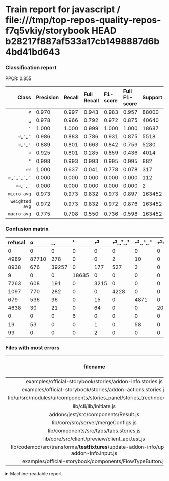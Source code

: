 # Train report for javascript / file:///tmp/top-repos-quality-repos-f7q5vkiy/storybook HEAD b28217f887af533a17cb1498887d6b4bd41bd643

### Classification report

PPCR: 0.855

| Class | Precision | Recall | Full Recall | F1-score | Full F1-score | Support | Full Support | PPCR |
|------:|:----------|:-------|:------------|:---------|:---------|:--------|:-------------|:-----|
| `∅` | 0.970| 0.997| 0.943| 0.983| 0.957| 88000| 92989| 0.946 |
| `␣` | 0.978| 0.966| 0.792| 0.972| 0.875| 40640| 49578| 0.820 |
| `'` | 1.000| 1.000| 0.999| 1.000| 1.000| 18687| 18696| 1.000 |
| `⏎␣⁻␣⁻` | 0.986| 0.883| 0.786| 0.931| 0.875| 5518| 6197| 0.890 |
| `⏎␣⁺␣⁺` | 0.889| 0.801| 0.663| 0.842| 0.759| 5280| 6377| 0.828 |
| `⏎` | 0.925| 0.801| 0.285| 0.859| 0.436| 4014| 11277| 0.356 |
| `"` | 0.998| 0.993| 0.993| 0.995| 0.995| 882| 882| 1.000 |
| `⏎⏎` | 1.000| 0.637| 0.041| 0.778| 0.078| 317| 4955| 0.064 |
| `⏎␣⁻␣⁻␣⁻␣⁻` | 0.000| 0.000| 0.000| 0.000| 0.000| 112| 131| 0.855 |
| `⏎⏎␣⁻␣⁻` | 0.000| 0.000| 0.000| 0.000| 0.000| 2| 101| 0.020 |
| `micro avg` | 0.973| 0.973| 0.832| 0.973| 0.897| 163452| 191183| 0.855 |
| `weighted avg` | 0.972| 0.973| 0.832| 0.972| 0.876| 163452| 191183| 0.855 |
| `macro avg` | 0.775| 0.708| 0.550| 0.736| 0.598| 163452| 191183| 0.855 |

### Confusion matrix

|refusal|  ∅| ␣| '| ⏎| ⏎␣⁺␣⁺| ⏎␣⁻␣⁻| ⏎⏎| "| ⏎␣⁻␣⁻␣⁻␣⁻| ⏎⏎␣⁻␣⁻| 
|:---|:---|:---|:---|:---|:---|:---|:---|:---|:---|:---|
|0 |0 |0 |0 |0 |0 |0 |0 |0 |0 |0 |
|4989 |87710 |278 |0 |0 |2 |10 |0 |0 |0 |0 |
|8938 |676 |39257 |0 |177 |527 |3 |0 |0 |0 |0 |
|9 |0 |0 |18685 |0 |0 |0 |0 |2 |0 |0 |
|7263 |608 |191 |0 |3215 |0 |0 |0 |0 |0 |0 |
|1097 |770 |282 |0 |0 |4228 |0 |0 |0 |0 |0 |
|679 |536 |96 |0 |15 |0 |4871 |0 |0 |0 |0 |
|4638 |30 |21 |0 |64 |0 |0 |202 |0 |0 |0 |
|0 |0 |0 |6 |0 |0 |0 |0 |876 |0 |0 |
|19 |53 |0 |0 |1 |0 |58 |0 |0 |0 |0 |
|99 |0 |0 |0 |2 |0 |0 |0 |0 |0 |0 |

### Files with most errors

| filename | number of errors|
|:----:|:-----|
| examples/official-storybook/stories/addon-info.stories.js | 107 |
| examples/official-storybook/stories/addon-actions.stories.js | 82 |
| lib/ui/src/modules/ui/components/stories_panel/stories_tree/index.test.js | 74 |
| lib/cli/lib/initiate.js | 63 |
| addons/jest/src/components/Result.js | 56 |
| lib/core/src/server/mergeConfigs.js | 53 |
| lib/components/src/tabs/tabs.stories.js | 52 |
| lib/core/src/client/preview/client_api.test.js | 50 |
| lib/codemod/src/transforms/__testfixtures__/update-addon-info/update-addon-info.input.js | 48 |
| examples/official-storybook/components/FlowTypeButton.js | 44 |

<details>
    <summary>Machine-readable report</summary>
```json
{
  "cl_report": {"\"": {"f1-score": 0.9954545454545456, "precision": 0.9977220956719818, "recall": 0.9931972789115646, "support": 882}, "\u0027": {"f1-score": 0.9997859703568944, "precision": 0.9996789898881815, "recall": 0.9998929737250495, "support": 18687}, "macro avg": {"f1-score": 0.7361726874539857, "precision": 0.7746069518932208, "recall": 0.7077439895634348, "support": 163452}, "micro avg": {"f1-score": 0.9730318380931405, "precision": 0.9730318380931405, "recall": 0.9730318380931405, "support": 163452}, "weighted avg": {"f1-score": 0.9720759373294517, "precision": 0.97204459071545, "recall": 0.9730318380931405, "support": 163452}, "\u2205": {"f1-score": 0.9833896727827204, "precision": 0.9704258544195258, "recall": 0.9967045454545455, "support": 88000}, "\u23ce": {"f1-score": 0.8587072649572649, "precision": 0.9254461715601612, "recall": 0.8009466865969108, "support": 4014}, "\u23ce\u23ce": {"f1-score": 0.7784200385356455, "precision": 1.0, "recall": 0.637223974763407, "support": 317}, "\u23ce\u23ce\u2423\u207b\u2423\u207b": {"f1-score": 0.0, "precision": 0.0, "recall": 0.0, "support": 2}, "\u23ce\u2423\u207a\u2423\u207a": {"f1-score": 0.8424828135897181, "precision": 0.8887954593231028, "recall": 0.8007575757575758, "support": 5280}, "\u23ce\u2423\u207b\u2423\u207b": {"f1-score": 0.9313575525812621, "precision": 0.9856333468231485, "recall": 0.8827473722363175, "support": 5518}, "\u23ce\u2423\u207b\u2423\u207b\u2423\u207b\u2423\u207b": {"f1-score": 0.0, "precision": 0.0, "recall": 0.0, "support": 112}, "\u2423": {"f1-score": 0.9721290162818053, "precision": 0.9783676012461059, "recall": 0.9659694881889764, "support": 40640}},
  "cl_report_full": {"\"": {"f1-score": 0.9954545454545456, "precision": 0.9977220956719818, "recall": 0.9931972789115646, "support": 882}, "\u0027": {"f1-score": 0.9995452964934335, "precision": 0.9996789898881815, "recall": 0.9994116388532306, "support": 18696}, "macro avg": {"f1-score": 0.5975203642317748, "precision": 0.7746069518932208, "recall": 0.5502555383597626, "support": 191183}, "micro avg": {"f1-score": 0.8969447460064572, "precision": 0.9730318380931405, "recall": 0.8318940491570903, "support": 191183}, "weighted avg": {"f1-score": 0.8760337306529142, "precision": 0.9701778032857484, "recall": 0.8318940491570903, "support": 191183}, "\u2205": {"f1-score": 0.9566346007023973, "precision": 0.9704258544195258, "recall": 0.9432298443901966, "support": 92989}, "\u23ce": {"f1-score": 0.4359026506677513, "precision": 0.9254461715601612, "recall": 0.2850935532499778, "support": 11277}, "\u23ce\u23ce": {"f1-score": 0.07834012022493697, "precision": 1.0, "recall": 0.04076690211907164, "support": 4955}, "\u23ce\u23ce\u2423\u207b\u2423\u207b": {"f1-score": 0.0, "precision": 0.0, "recall": 0.0, "support": 101}, "\u23ce\u2423\u207a\u2423\u207a": {"f1-score": 0.7594754805101491, "precision": 0.8887954593231028, "recall": 0.6630076838638859, "support": 6377}, "\u23ce\u2423\u207b\u2423\u207b": {"f1-score": 0.8745847921716491, "precision": 0.9856333468231485, "recall": 0.7860254962078425, "support": 6197}, "\u23ce\u2423\u207b\u2423\u207b\u2423\u207b\u2423\u207b": {"f1-score": 0.0, "precision": 0.0, "recall": 0.0, "support": 131}, "\u2423": {"f1-score": 0.8752661560928843, "precision": 0.9783676012461059, "recall": 0.7918229860018556, "support": 49578}},
  "ppcr": 0.8549504924601037
}
```
</details>
